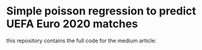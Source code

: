 # Simple poisson regression to predict UEFA Euro 2020 matches
this repository contains the full code for the medium article: 
